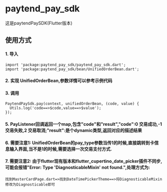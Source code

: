 # paytend_pay_sdk

这是paytendPaySDK(Flutter版本)

## 使用方式

#### 1.  导入

	import 'package:paytend_pay_sdk/paytend_pay_sdk.dart';
	import 'package:paytend_pay_sdk/bean/UnifiedOrderBean.dart';

#### 2.  实现 UnifiedOrderBean,参数详情可以参考示例代码

#### 3.  调用

	PaytendPaySdk.pay(context, unifiedOrderBean, (code, value) {
	  Utils.log('code==>$code,value==>$value');
	});

#### 5.  PayListener回调返回一个map,包含"code"和"result","code":0 交易成功,-1 交易失败,2 交易取消;"result":是个dynamic类型,返回对应的描述结果

#### 6.  需要注意1: UnifiedOrderBean的pay_type参数当传1的时候,直接跳转到卡信息输入界面,当不是1的时候,需要选择一次交易支付方式.

#### 7.  需要注意2: 由于flutter现有版本和flutter_cupertino_date_picker插件不同步,可能会报错"Error: Type 'DiagnosticableMixin' not found.",处理方式为:

	找到MasterCardPage.dart=>找到DateTimePickerTheme==>将DiagnosticableMixin修改为Diagnosticable即可